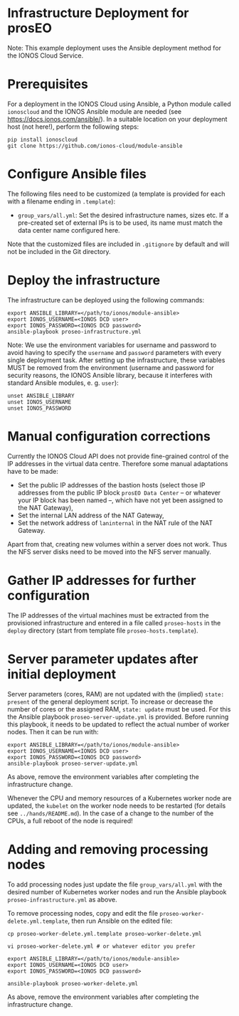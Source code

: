 Infrastructure Deployment for prosEO
====================================


Note: This example deployment uses the Ansible deployment method for the IONOS Cloud Service.


# Prerequisites

For a deployment in the IONOS Cloud using Ansible, a Python module called `ionoscloud` and the IONOS Ansible module are needed
(see https://docs.ionos.com/ansible/). In a suitable location on your deployment host (not here!), perform the following steps:
```
pip install ionoscloud
git clone https://github.com/ionos-cloud/module-ansible
```


# Configure Ansible files

The following files need to be customized (a template is provided for each with a filename ending in `.template`):
- `group_vars/all.yml`: Set the desired infrastructure names, sizes etc. If a pre-created set of external IPs is to be used,
  its name must match the data center name configured here.

Note that the customized files are included in `.gitignore` by default and will not be included in the Git directory.


# Deploy the infrastructure

The infrastructure can be deployed using the following commands:

```
export ANSIBLE_LIBRARY=</path/to/ionos/module-ansible>
export IONOS_USERNAME=<IONOS DCD user>
export IONOS_PASSWORD=<IONOS DCD password>
ansible-playbook proseo-infrastructure.yml
```

Note: We use the environment variables for username and password to avoid having to specify the `username` and `password`
parameters with every single deployment task. After setting up the infrastructure, these variables MUST be removed from
the environment (username and password for security reasons, the IONOS Ansible library, because it interferes with standard
Ansible modules, e. g. `user`):
```
unset ANSIBLE_LIBRARY
unset IONOS_USERNAME
unset IONOS_PASSWORD
```


# Manual configuration corrections

Currently the IONOS Cloud API does not provide fine-grained control of the IP addresses in the virtual data centre. Therefore
some manual adaptations have to be made:
- Set the public IP addresses of the bastion hosts (select those IP addresses from the public IP block `prosEO Data Center` –
  or whatever your IP block has been named –, which have not yet been assigned to the NAT Gateway),
- Set the internal LAN address of the NAT Gateway,
- Set the network address of `laninternal` in the NAT rule of the NAT Gateway.

Apart from that, creating new volumes within a server does not work. Thus the NFS server disks need to be moved into the NFS
server manually.


# Gather IP addresses for further configuration

The IP addresses of the virtual machines must be extracted from the provisioned infrastructure and entered in a file
called `proseo-hosts` in the `deploy` directory (start from template file `proseo-hosts.template`).


# Server parameter updates after initial deployment

Server parameters (cores, RAM) are not updated with the (implied) `state: present` of the general deployment script. To increase
or decrease the number of cores or the assigned RAM, `state: update` must be used. For this the Ansible playbook
`proseo-server-update.yml` is provided. Before running this playbook, it needs to be updated to reflect the actual number
of worker nodes. Then it can be run with:
```
export ANSIBLE_LIBRARY=</path/to/ionos/module-ansible>
export IONOS_USERNAME=<IONOS DCD user>
export IONOS_PASSWORD=<IONOS DCD password>
ansible-playbook proseo-server-update.yml
```

As above, remove the environment variables after completing the infrastructure change.

Whenever the CPU and memory resources of a Kubernetes worker node are updated, the `kubelet` on the worker node needs to be
restarted (for details see `../hands/README.md`). In the case of a change to the number of the CPUs, a full reboot of the node
is required!


# Adding and removing processing nodes

To add processing nodes just update the file `group_vars/all.yml` with the desired number of Kubernetes worker nodes and run the
Ansible playbook `proseo-infrastructure.yml` as above.

To remove processing nodes, copy and edit the file `proseo-worker-delete.yml.template`,
then run Ansible on the edited file:
```
cp proseo-worker-delete.yml.template proseo-worker-delete.yml

vi proseo-worker-delete.yml # or whatever editor you prefer

export ANSIBLE_LIBRARY=</path/to/ionos/module-ansible>
export IONOS_USERNAME=<IONOS DCD user>
export IONOS_PASSWORD=<IONOS DCD password>

ansible-playbook proseo-worker-delete.yml
```

As above, remove the environment variables after completing the infrastructure change.
